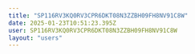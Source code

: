 ```yaml
---
title: "SP116RV3KQ0RV3CPR6DKT08N3ZZBH09FH8NV91C8W"
date: 2025-01-23T10:51:23.395Z
user: SP116RV3KQ0RV3CPR6DKT08N3ZZBH09FH8NV91C8W
layout: "users"
---
```

    